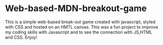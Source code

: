 # Web-based-MDN-breakout-game
This is a simple web-based break-out game created with javascript, styled with CSS and hosted on an HMTL canvas. This was a fun project to improve my coding skills with Javascript and to see the connection with JS,HTML and CSS. Enjoy!
